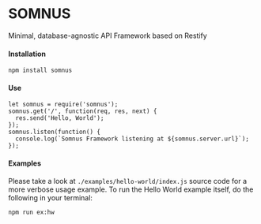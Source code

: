 SOMNUS
======

Minimal, database-agnostic API Framework based on Restify

#### Installation

```
npm install somnus
```

#### Use

```
let somnus = require('somnus');
somnus.get('/', function(req, res, next) {
  res.send('Hello, World');
});
somnus.listen(function() {
  console.log(`Somnus Framework listening at ${somnus.server.url}`);
});
```

#### Examples

Please take a look at `./examples/hello-world/index.js` source code for a more verbose usage example. To run the Hello World example itself, do the following in your
terminal:

```
npm run ex:hw
```
